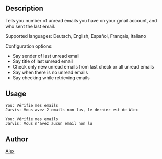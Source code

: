 <!---
IMPORTANT
=========
This README.md is displayed in the WebStore as well as within Jarvis app
Please do not change the structure of this file
Fill-in Description, Usage & Author sections
Make sure to rename the [en] folder into the language code your plugin is written in (ex: fr, es, de, it...)
For multi-language plugin:
- clone the language directory and translate commands/functions.sh
- optionally write the Description / Usage sections in several languages
-->
## Description
Tells you number of unread emails you have on your gmail account, and who sent
the last email.

Supported languages: Deutsch, English, Español, Français, Italiano

Configuration options:
- Say sender of last unread email
- Say title of last unread email
- Check only new unread emails from last check or all unread emails
- Say when there is no unread emails
- Say checking while retrieving emails

## Usage
```
You: Vérifie mes emails
Jarvis: Vous avez 2 emails non lus, le dernier est de Alex

You: Vérifie mes emails
Jarvis: Vous n'avez aucun email non lu
```

## Author
[Alex](https://github.com/alexylem)
